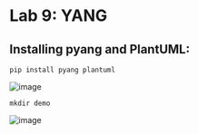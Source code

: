 # Lab 9: YANG

## Installing pyang and PlantUML:
```
pip install pyang plantuml
```
![image](https://user-images.githubusercontent.com/94701716/235489513-e50f8ae5-7cb0-4d2a-bb88-9d762b73d681.png)

```
mkdir demo
```
![image](https://user-images.githubusercontent.com/94701716/235511256-983578e3-069a-4122-ba01-f4945a4861a2.png)

